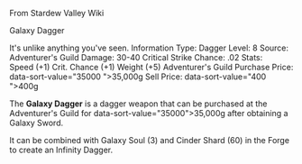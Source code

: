 From Stardew Valley Wiki

Galaxy Dagger

It's unlike anything you've seen. Information Type: Dagger Level: 8 Source: Adventurer's Guild Damage: 30-40 Critical Strike Chance: .02 Stats: Speed (+1) Crit. Chance (+1) Weight (+5) Adventurer's Guild Purchase Price: data-sort-value="35000 "&gt;35,000g Sell Price: data-sort-value="400 "&gt;400g

The **Galaxy Dagger** is a dagger weapon that can be purchased at the Adventurer's Guild for data-sort-value="35000"&gt;35,000g after obtaining a Galaxy Sword.

It can be combined with Galaxy Soul (3) and Cinder Shard (60) in the Forge to create an Infinity Dagger.